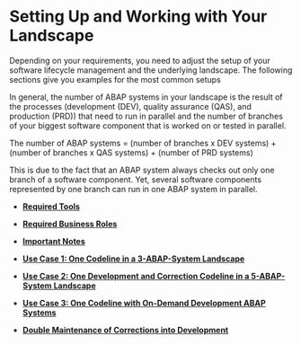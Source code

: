 <!-- loio9a6fe7edf77a4f1299254c1c3c8bad48 -->

# Setting Up and Working with Your Landscape

Depending on your requirements, you need to adjust the setup of your software lifecycle management and the underlying landscape. The following sections give you examples for the most common setups

In general, the number of ABAP systems in your landscape is the result of the processes \(development \(DEV\), quality assurance \(QAS\), and production \(PRD\)\) that need to run in parallel and the number of branches of your biggest software component that is worked on or tested in parallel.

The number of ABAP systems = \(number of branches x DEV systems\) + \(number of branches x QAS systems\) + \(number of PRD systems\)

This is due to the fact that an ABAP system always checks out only one branch of a software component. Yet, several software components represented by one branch can run in one ABAP system in parallel.

-   **[Required Tools](Required_Tools_0b95882.md "")**  

-   **[Required Business Roles](Required_Business_Roles_01c96ed.md "")**  

-   **[Important Notes](Important_Notes_6d9a1b2.md "")**  

-   **[Use Case 1: One Codeline in a 3-ABAP-System Landscape](Use_Case_1_One_Codeline_in_a_3-ABAP-System_Landscape_2276142.md "")**  

-   **[Use Case 2: One Development and Correction Codeline in a 5-ABAP-System Landscape](Use_Case_2_One_Development_and_Correction_Codeline_in_a_5-ABAP-System_Landscape_4e53874.md "")**  

-   **[Use Case 3: One Codeline with On-Demand Development ABAP Systems](Use_Case_3_One_Codeline_with_On-Demand_Development_ABAP_Systems_ba7a9f3.md "")**  

-   **[Double Maintenance of Corrections into Development](Double_Maintenance_of_Corrections_into_Development_1241b14.md "")**  


